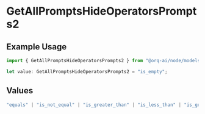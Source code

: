# GetAllPromptsHideOperatorsPrompts2

## Example Usage

```typescript
import { GetAllPromptsHideOperatorsPrompts2 } from "@orq-ai/node/models/operations";

let value: GetAllPromptsHideOperatorsPrompts2 = "is_empty";
```

## Values

```typescript
"equals" | "is_not_equal" | "is_greater_than" | "is_less_than" | "is_greater_than_or_equal_to" | "is_less_than_or_equal_to" | "is_between" | "is_empty" | "is_not_empty"
```